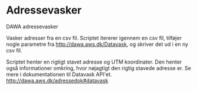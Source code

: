 # Adressevasker
DAWA adressevasker

Vasker adresser fra en csv fil. Scriptet itererer igennem en csv fil, tilføjer nogle parametre fra http://dawa.aws.dk/Datavask, og skriver det ud i en ny csv fil. 

Scriptet henter en rigtigt stavet adresse og UTM koordinater. Den henter også informationer omkring, hvor nøjagtigt den rigtig stavede adresse er.
Se mere i dokumentationen til Datavask API'et. http://dawa.aws.dk/adressedok#datavask
